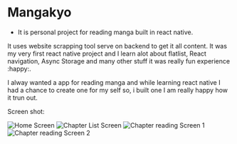 # Mangakyo
- It is personal project for reading manga built in react native.

It uses website scrapping tool serve on backend to get it all content. It was my very first react native project and I learn alot about flatlist, React navigation, Async Storage and many other stuff it was really fun experience :happy:.

I alway wanted a app for reading manga and while learning react native I had a chance to create one for my self so, i built one I am really happy how it trun out.


Screen shot:

![Home Screen](https://github.com/6ixline/mangakyo/blob/master/app-screen-shot/Screenshot_2022-08-14-17-42-19-65_fe3df306a758d86c6bd8096ac428f79d.jpg)
![Chapter List Screen](https://github.com/6ixline/mangakyo/blob/4f5ff29702949dfcf5be6de2be971eb6cd80107f/app-screen-shot/Screenshot_2022-08-14-17-42-31-92_fe3df306a758d86c6bd8096ac428f79d.jpg?raw=true)
![Chapter reading Screen 1](https://github.com/6ixline/mangakyo/blob/4f5ff29702949dfcf5be6de2be971eb6cd80107f/app-screen-shot/Screenshot_2022-08-14-17-43-23-19_fe3df306a758d86c6bd8096ac428f79d.jpg?raw=true)
![Chapter reading Screen 2](https://github.com/6ixline/mangakyo/blob/4f5ff29702949dfcf5be6de2be971eb6cd80107f/app-screen-shot/Screenshot_2022-08-14-17-43-33-48_fe3df306a758d86c6bd8096ac428f79d.jpg?raw=true)
